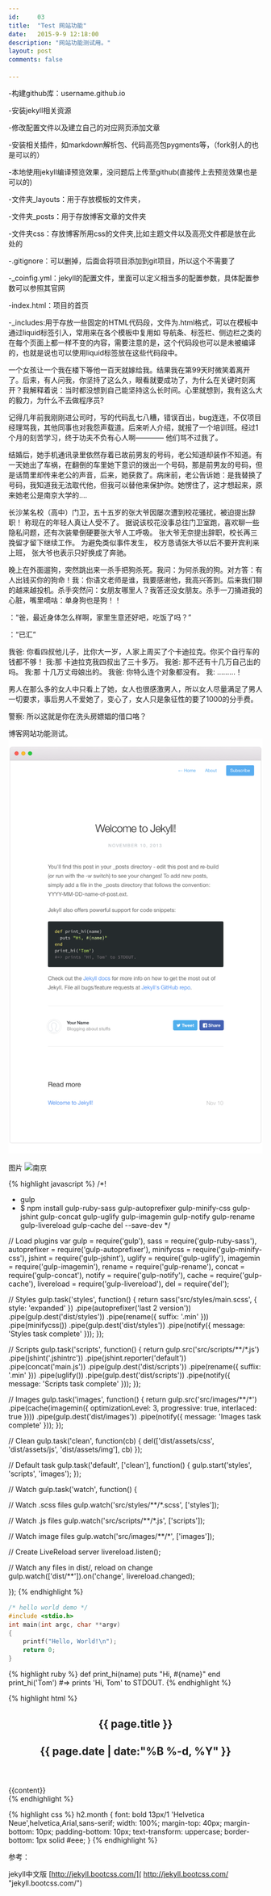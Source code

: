 ```yaml
---
id:		03
title:  "Test 网站功能"
date:   2015-9-9 12:18:00
description: "网站功能测试用。"
layout: post
comments: false

---
```



-构建github库：username.github.io

-安装jekyll相关资源

-修改配置文件以及建立自己的对应网页添加文章

-安装相关插件，如markdown解析包、代码高亮包pygments等，（fork别人的也是可以的）

-本地使用jekyll编译预览效果，没问题后上传至github(直接传上去预览效果也是可以的)



-文件夹_layouts：用于存放模板的文件夹，

-文件夹_posts：用于存放博客文章的文件夹

-文件夹css：存放博客所用css的文件夹,比如主题文件以及高亮文件都是放在此处的

-.gitignore：可以删掉，后面会将项目添加到git项目，所以这个不需要了

-_coinfig.yml：jekyll的配置文件，里面可以定义相当多的配置参数，具体配置参数可以参照其官网

-index.html：项目的首页

-_includes:用于存放一些固定的HTML代码段，文件为.html格式，可以在模板中通过liquid标签引入，常用来在各个模板中复用如 导航条、标签栏、侧边栏之类的在每个页面上都一样不变的内容，需要注意的是，这个代码段也可以是未被编译的，也就是说也可以使用liquid标签放在这些代码段中。


一个女孩让一个我在楼下等他一百天就嫁给我。结果我在第99天时微笑着离开了。后来，有人问我，你坚持了这么久，眼看就要成功了，为什么在关键时刻离开？我解释着说：当时都没想到自己能坚持这么长时间。心里就想到，我有这么大的毅力，为什么不去做程序员?


记得几年前我刚刚进公司时，写的代码乱七八糟，错误百出，bug连连，不仅项目经理骂我，其他同事也对我怨声载道。后来听人介绍，就报了一个培训班。经过1个月的刻苦学习，终于功夫不负有心人啊———— 他们骂不过我了。


结婚后，她手机通讯录里依然存着已故前男友的号码，老公知道却装作不知道。有一天她出了车祸，在翻倒的车里她下意识的拨出一个号码，那是前男友的号码，但是话筒里却传来老公的声音，后来，她获救了。病床前，老公告诉她：是我替换了号码，我知道我无法取代他，但我可以替他来保护你。她愣住了，这才想起来，原来她老公是南京大学的....


长沙某名校（高中）门卫，五十五岁的张大爷因屡次遭到校花骚扰，被迫提出辞职！ 称现在的年轻人真让人受不了。 据说该校花没事总往门卫室跑，喜欢聊一些隐私问题，还有次装晕倒硬要张大爷人工呼吸。 张大爷无奈提出辞职，校长再三挽留才留下继续工作。 为避免类似事件发生， 校方恳请张大爷以后不要开宾利来上班， 张大爷也表示只好换成了奔驰。


晚上在外面遛狗，突然跳出来一杀手把狗杀死。我问：为何杀我的狗。对方答：有人出钱买你的狗命！我：你语文老师是谁，我要感谢他，我高兴答到。后来我们聊的越来越投机。杀手突然问：女朋友哪里人？我答还没女朋友。杀手一刀捅进我的心脏，嘴里嘀咕：单身狗也是狗！！




：“爸，最近身体怎么样啊，家里生意还好吧，吃饭了吗？”

：“已汇”


我爸: 你看四叔他儿子，比你大一岁，人家上周买了个卡迪拉克。你买个自行车的钱都不够！
我:那 卡迪拉克我四叔出了三十多万。
我爸: 那不还有十几万自己出的吗。
我:那 十几万丈母娘出的。
我爸: 你特么连个对象都没有。
我: ………！



男人在那么多的女人中只看上了她，女人也很感激男人，所以女人尽量满足了男人一切要求，事后男人不爱她了，变心了，女人只是象征性的要了1000的分手费。

警察: 所以这就是你在洗头房嫖娼的借口咯？

博客网站功能测试。
![功能测试](/assets/images/Kactus-theme-post.png)


图片
![南京](http://i3.tietuku.com/8d1ffe7d2f1d6bfc.jpg)

{% highlight javascript %}
/*!
 * gulp
 * $ npm install gulp-ruby-sass gulp-autoprefixer gulp-minify-css gulp-jshint gulp-concat gulp-uglify gulp-imagemin gulp-notify gulp-rename gulp-livereload gulp-cache del --save-dev
 */

// Load plugins
var gulp = require('gulp'),
    sass = require('gulp-ruby-sass'),
    autoprefixer = require('gulp-autoprefixer'),
    minifycss = require('gulp-minify-css'),
    jshint = require('gulp-jshint'),
    uglify = require('gulp-uglify'),
    imagemin = require('gulp-imagemin'),
    rename = require('gulp-rename'),
    concat = require('gulp-concat'),
    notify = require('gulp-notify'),
    cache = require('gulp-cache'),
    livereload = require('gulp-livereload'),
    del = require('del');

// Styles
gulp.task('styles', function() {
  return sass('src/styles/main.scss', { style: 'expanded' })
    .pipe(autoprefixer('last 2 version'))
    .pipe(gulp.dest('dist/styles'))
    .pipe(rename({ suffix: '.min' }))
    .pipe(minifycss())
    .pipe(gulp.dest('dist/styles'))
    .pipe(notify({ message: 'Styles task complete' }));
});

// Scripts
gulp.task('scripts', function() {
  return gulp.src('src/scripts/**/*.js')
    .pipe(jshint('.jshintrc'))
    .pipe(jshint.reporter('default'))
    .pipe(concat('main.js'))
    .pipe(gulp.dest('dist/scripts'))
    .pipe(rename({ suffix: '.min' }))
    .pipe(uglify())
    .pipe(gulp.dest('dist/scripts'))
    .pipe(notify({ message: 'Scripts task complete' }));
});

// Images
gulp.task('images', function() {
  return gulp.src('src/images/**/*')
    .pipe(cache(imagemin({ optimizationLevel: 3, progressive: true, interlaced: true })))
    .pipe(gulp.dest('dist/images'))
    .pipe(notify({ message: 'Images task complete' }));
});

// Clean
gulp.task('clean', function(cb) {
    del(['dist/assets/css', 'dist/assets/js', 'dist/assets/img'], cb)
});

// Default task
gulp.task('default', ['clean'], function() {
    gulp.start('styles', 'scripts', 'images');
});

// Watch
gulp.task('watch', function() {

  // Watch .scss files
  gulp.watch('src/styles/**/*.scss', ['styles']);

  // Watch .js files
  gulp.watch('src/scripts/**/*.js', ['scripts']);

  // Watch image files
  gulp.watch('src/images/**/*', ['images']);

  // Create LiveReload server
  livereload.listen();

  // Watch any files in dist/, reload on change
  gulp.watch(['dist/**']).on('change', livereload.changed);

});
{% endhighlight %}


```c
/* hello world demo */
#include <stdio.h>
int main(int argc, char **argv)
{
    printf("Hello, World!\n");
    return 0;
}
```


{% highlight ruby %}
def print_hi(name)
  puts "Hi, #{name}"
end
print_hi('Tom')
#=> prints 'Hi, Tom' to STDOUT.
{% endhighlight %}

{% highlight html %}
<article class="post">
    <header>
        <h1>{{ page.title }}</h1>
        <h2 class="headline">{{ page.date | date:"%B %-d, %Y" }}</h2>
    </header>
    <section id="post-body">
        {{content}}
    </section>
</article>
{% endhighlight %}

{% highlight css %}
h2.month {
    font: bold 13px/1 'Helvetica Neue',helvetica,Arial,sans-serif;
    width: 100%;
    margin-top: 40px;
    margin-bottom: 10px;
    padding-bottom: 10px;
    text-transform: uppercase;
    border-bottom: 1px solid #eee;
}
{% endhighlight %}

参考：

jekyll中文版   [http://jekyll.bootcss.com/]( http://jekyll.bootcss.com/ "jekyll.bootcss.com/")
